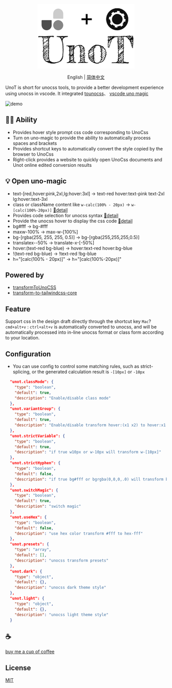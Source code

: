 <p align="center">
  <img height="200" src="./assets/kv.png" alt="UnoT">
</p>
<p align="center"> English | <a href="./README_zh.md">简体中文</a></p>


UnoT is short for unocss tools, to provide a better development experience using unocss in vscode. It integrated [tounocss](https://github.com/Simon-He95/tounocss)、 [vscode uno magic](https://github.com/Simon-He95/vscode-uno-magic)

![demo](/assets/demo.gif)

## 🦸🏻 Ability

- Provides hover style prompt css code corresponding to UnoCss
- Turn on uno-magic to provide the ability to automatically process spaces and brackets
- Provides shortcut keys to automatically convert the style copied by the browser to UnoCss
- Right-click provides a website to quickly open UnoCss documents and Unot online edited conversion results

## 💡 Open uno-magic
- text-\[red,hover:pink,2xl,lg:hover:3xl\] -> text-red hover:text-pink text-2xl lg:hover:text-3xl
- class or className content like `w-calc(100% - 20px)` -> `w-[calc(100%-20px)]` [🔎detail](https://github.com/Simon-He95/vscode-uno-magic)
- Provides code selection for unocss syntax [🔎detail](https://github.com/Simon-He95/vscode-uno-magic)
- Provide the unocss hover to display the css code [🔎detail](https://github.com/Simon-He95/unocss-to-css)
- bg#fff -> bg-#fff
- maxw-100% -> max-w-[100%]
- bg-[rgba(255, 255, 255, 0.5)] -> bg-[rgba(255,255,255,0.5)]
- translatex--50% -> translate-x-[-50%]
- hover:(text-red bg-blue) -> hover:text-red hover:bg-blue
- !(text-red bg-blue) -> !text-red !bg-blue
- h="[calc(100% - 20px)]" -> h="[calc(100%-20px)]"

## Powered by
- [transformToUnoCSS](https://github.com/Simon-He95/transformToUnoCSS)
- [transform-to-tailwindcss-core](https://github.com/Simon-He95/transform-to-tailwindcss-core)

## Feature
Support css in the design draft directly through the shortcut key `Mac`? `cmd+alt+v` : `ctrl+alt+v` is automatically converted to unocss, and will be automatically processed into in-line unocss format or class form according to your location.

## Configuration
- You can use config to control some matching rules, such as strict-splicing, or the generated calculation result is `-[10px]` or `-10px`

``` json
  "unot.classMode": {
    "type": "boolean",
    "default": true,
    "description": "Enable/disable class mode"
  },
  "unot.variantGroup": {
    "type": "boolean",
    "default": true,
    "description": "Enable/disable transform hover:(x1 x2) to hover:x1 hover:x2"
  },
  "unot.strictVariable": {
    "type": "boolean",
    "default": true,
    "description": "if true w10px or w-10px will transform w-[10px]"
  },
  "unot.strictHyphen": {
    "type": "boolean",
    "default": false,
    "description": "if true bg#fff or bgrgba(0,0,0,.0) will transform bg-[#fff] or bg-[rgba(0,0,0,.0)]"
  },
  "unot.switchMagic": {
    "type": "boolean",
    "default": true,
    "description": "switch magic"
  },
  "unot.useHex": {
    "type": "boolean",
    "default": false,
    "description": "use hex color transform #fff to hex-fff"
  },
  "unot.presets": {
    "type": "array",
    "default": [],
    "description": "unocss transform presets"
  },
  "unot.dark": {
    "type": "object",
    "default": {},
    "description": "unocss dark theme style"
  },
  "unot.light": {
    "type": "object",
    "default": {},
    "description": "unocss light theme style"
  }
```

## :coffee:

[buy me a cup of coffee](https://github.com/Simon-He95/sponsor)

## License

[MIT](./license)
